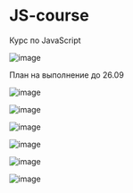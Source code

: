 # JS-course
Курс по JavaScript

![image](https://user-images.githubusercontent.com/112850035/188555611-e1f71cb5-a48f-4c5c-9312-bfb235a8aa75.png)




План на выполнение до 26.09


![image](https://user-images.githubusercontent.com/112850035/191304054-d83cc0a0-4183-4a06-8e4a-378a939d4490.png)


![image](https://user-images.githubusercontent.com/112850035/191303967-d642f374-038d-4a78-a0c8-e57be237112c.png)


![image](https://user-images.githubusercontent.com/112850035/195137592-b76e8a78-f6e2-4f18-936e-0105667b5df0.png)

![image](https://user-images.githubusercontent.com/112850035/195137739-417b38d3-5bc5-4ae8-884a-780e93174ce7.png)


![image](https://user-images.githubusercontent.com/112850035/200565696-e66b43c0-1757-42f2-925e-1eab3783e462.png)

![image](https://user-images.githubusercontent.com/112850035/202467932-d4979959-504e-4984-8e0c-0ceebd828762.png)
